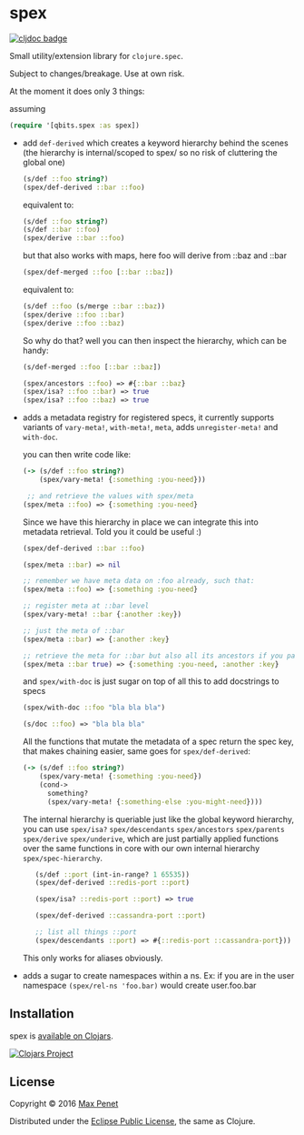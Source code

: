 # spex
[![cljdoc badge](https://cljdoc.xyz/badge/cc.qbits/spex)](https://cljdoc.xyz/d/cc.qbits/spex/CURRENT)

Small utility/extension library for `clojure.spec`.

Subject to changes/breakage. Use at own risk.

At the moment it does only 3 things:

assuming

``` clojure
(require '[qbits.spex :as spex])
```
* add `def-derived` which creates a keyword hierarchy behind the
  scenes (the hierarchy is internal/scoped to spex/ so no risk of
  cluttering the global one)

  ```clj
  (s/def ::foo string?)
  (spex/def-derived ::bar ::foo)
  ```
  equivalent to:
  ```clj
  (s/def ::foo string?)
  (s/def ::bar ::foo)
  (spex/derive ::bar ::foo)
  ```

  but that also works with maps, here foo will derive from ::baz and ::bar

  ```clj
  (spex/def-merged ::foo [::bar ::baz])
  ```
  equivalent to:
  ```clj
  (s/def ::foo (s/merge ::bar ::baz))
  (spex/derive ::foo ::bar)
  (spex/derive ::foo ::baz)
  ```

  So why do that? well you can then inspect the hierarchy, which can
  be handy:

  ``` clj
  (s/def-merged ::foo [::bar ::baz])

  (spex/ancestors ::foo) => #{::bar ::baz}
  (spex/isa? ::foo ::bar) => true
  (spex/isa? ::foo ::baz) => true
  ```

* adds a metadata registry for registered specs, it currently supports
  variants of `vary-meta!`, `with-meta!`, `meta`, adds
  `unregister-meta!` and `with-doc`.

  you can then write code like:
  ```clj
  (-> (s/def ::foo string?)
      (spex/vary-meta! {:something :you-need}))

   ;; and retrieve the values with spex/meta
  (spex/meta ::foo) => {:something :you-need}
  ```

  Since we have this hierarchy in place we can integrate this into
  metadata retrieval. Told you it could be useful :)

  ```clj
  (spex/def-derived ::bar ::foo)

  (spex/meta ::bar) => nil

  ;; remember we have meta data on :foo already, such that:
  (spex/meta ::foo) => {:something :you-need}

  ;; register meta at ::bar level
  (spex/vary-meta! ::bar {:another :key})

  ;; just the meta of ::bar
  (spex/meta ::bar) => {:another :key}

  ;; retrieve the meta for ::bar but also all its ancestors if you pass true to spex/meta
  (spex/meta ::bar true) => {:something :you-need, :another :key}
  ```

  and `spex/with-doc` is just sugar on top of all this to add docstrings to specs

  ```clj
  (spex/with-doc ::foo "bla bla bla")

  (s/doc ::foo) => "bla bla bla"
  ```

  All the functions that mutate the metadata of a spec return the spec
  key, that makes chaining easier, same goes for `spex/def-derived`:

  ```clojure
  (-> (s/def ::foo string?)
      (spex/vary-meta! {:something :you-need})
      (cond->
        something?
        (spex/vary-meta! {:something-else :you-might-need})))
  ```
  The internal hierarchy is queriable just like the global keyword hierarchy,
  you can use `spex/isa?` `spex/descendants` `spex/ancestors`
  `spex/parents` `spex/derive` `spex/underive`, which are just
  partially applied functions over the same functions in core with our
  own internal hierarchy `spex/spec-hierarchy`.


  ```clojure
     (s/def ::port (int-in-range? 1 65535))
     (spex/def-derived ::redis-port ::port)

     (spex/isa? ::redis-port ::port) => true

     (spex/def-derived ::cassandra-port ::port)

     ;; list all things ::port
     (spex/descendants ::port) => #{::redis-port ::cassandra-port}))

  ```

  This only works for aliases obviously.

* adds a sugar to create namespaces within a ns. Ex: if you are in
  the user namespace `(spex/rel-ns 'foo.bar)` would create
  user.foo.bar

## Installation

spex is [available on Clojars](https://clojars.org/cc.qbits/spex).

[![Clojars Project](https://img.shields.io/clojars/v/cc.qbits/spex.svg)](https://clojars.org/cc.qbits/spex)

## License

Copyright © 2016 [Max Penet](http://twitter.com/mpenet)

Distributed under the
[Eclipse Public License](http://www.eclipse.org/legal/epl-v10.html),
the same as Clojure.
